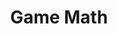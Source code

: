 ---
permalink: /tags/GameMath/
title: "Game Math"
layout: tags
author_profile: true
# taxonomy: 게임수학
---
